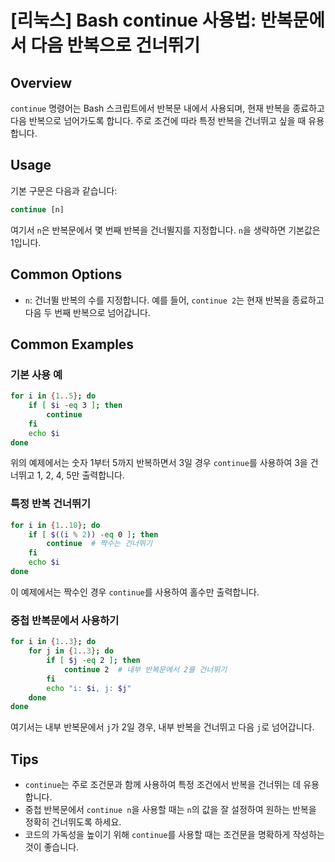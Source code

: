 # [리눅스] Bash continue 사용법: 반복문에서 다음 반복으로 건너뛰기

## Overview
`continue` 명령어는 Bash 스크립트에서 반복문 내에서 사용되며, 현재 반복을 종료하고 다음 반복으로 넘어가도록 합니다. 주로 조건에 따라 특정 반복을 건너뛰고 싶을 때 유용합니다.

## Usage
기본 구문은 다음과 같습니다:
```bash
continue [n]
```
여기서 `n`은 반복문에서 몇 번째 반복을 건너뛸지를 지정합니다. `n`을 생략하면 기본값은 1입니다.

## Common Options
- `n`: 건너뛸 반복의 수를 지정합니다. 예를 들어, `continue 2`는 현재 반복을 종료하고 다음 두 번째 반복으로 넘어갑니다.

## Common Examples

### 기본 사용 예
```bash
for i in {1..5}; do
    if [ $i -eq 3 ]; then
        continue
    fi
    echo $i
done
```
위의 예제에서는 숫자 1부터 5까지 반복하면서 3일 경우 `continue`를 사용하여 3을 건너뛰고 1, 2, 4, 5만 출력합니다.

### 특정 반복 건너뛰기
```bash
for i in {1..10}; do
    if [ $((i % 2)) -eq 0 ]; then
        continue  # 짝수는 건너뛰기
    fi
    echo $i
done
```
이 예제에서는 짝수인 경우 `continue`를 사용하여 홀수만 출력합니다.

### 중첩 반복문에서 사용하기
```bash
for i in {1..3}; do
    for j in {1..3}; do
        if [ $j -eq 2 ]; then
            continue 2  # 내부 반복문에서 2를 건너뛰기
        fi
        echo "i: $i, j: $j"
    done
done
```
여기서는 내부 반복문에서 `j`가 2일 경우, 내부 반복을 건너뛰고 다음 `j`로 넘어갑니다.

## Tips
- `continue`는 주로 조건문과 함께 사용하여 특정 조건에서 반복을 건너뛰는 데 유용합니다.
- 중첩 반복문에서 `continue n`을 사용할 때는 `n`의 값을 잘 설정하여 원하는 반복을 정확히 건너뛰도록 하세요.
- 코드의 가독성을 높이기 위해 `continue`를 사용할 때는 조건문을 명확하게 작성하는 것이 좋습니다.